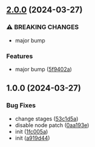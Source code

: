 ## [2.0.0](https://github.com/danielloader/kargo-demo/compare/v1.0.0...v2.0.0) (2024-03-27)


### ⚠ BREAKING CHANGES

* major bump

### Features

* major bump ([5f9402a](https://github.com/danielloader/kargo-demo/commit/5f9402ae613f1c8d50abe9909fc9d8cee85b4be4))

## 1.0.0 (2024-03-27)


### Bug Fixes

* change stages ([53c1d5a](https://github.com/danielloader/kargo-demo/commit/53c1d5ad4398dc242f694a8788fb2d45c1e77aba))
* disable node patch ([0aa193e](https://github.com/danielloader/kargo-demo/commit/0aa193e103172195edae92679eea38e7f88fb5d8))
* init ([1fc005a](https://github.com/danielloader/kargo-demo/commit/1fc005a3c9915c89308c71f9bad4bf5f9fd7a612))
* init ([a919d44](https://github.com/danielloader/kargo-demo/commit/a919d446bf7a8717635ca5bceb90e11c42efefd8))

